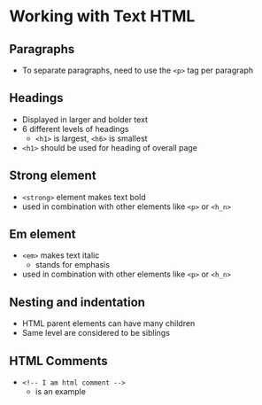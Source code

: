 # Working with Text HTML

## Paragraphs
* To separate paragraphs, need to use the `<p>` tag per paragraph

## Headings
* Displayed in larger and bolder text
* 6 different levels of headings
    * `<h1>` is largest, `<h6>` is smallest
* `<h1>` should be used for heading of overall page

## Strong element
* `<strong>` element makes text bold
* used in combination with other elements like `<p>` or `<h_n>`

## Em element
* `<em>` makes text italic
    * stands for emphasis
* used in combination with other elements like `<p>` or `<h_n>`

## Nesting and indentation
* HTML parent elements can have many children
* Same level are considered to be siblings

## HTML Comments
* `<!-- I am html comment -->` 
    * is an example
